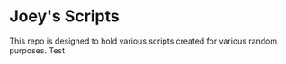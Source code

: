 # Joey's Scripts

This repo is designed to hold various scripts created for various random purposes. Test
